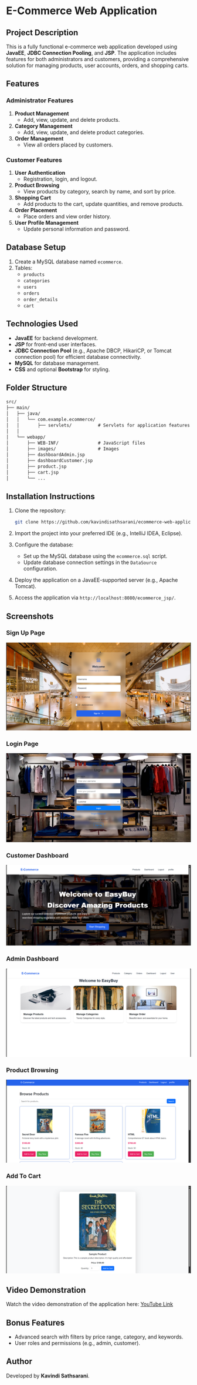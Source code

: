 # E-Commerce Web Application

## Project Description
This is a fully functional e-commerce web application developed using **JavaEE**, **JDBC Connection Pooling**, and **JSP**. The application includes features for both administrators and customers, providing a comprehensive solution for managing products, user accounts, orders, and shopping carts.

## Features

### Administrator Features
1. **Product Management**
    - Add, view, update, and delete products.
2. **Category Management**
    - Add, view, update, and delete product categories.
3. **Order Management**
    - View all orders placed by customers.


### Customer Features
1. **User Authentication**
    - Registration, login, and logout.
2. **Product Browsing**
    - View products by category, search by name, and sort by price.
3. **Shopping Cart**
    - Add products to the cart, update quantities, and remove products.
4. **Order Placement**
    - Place orders and view order history.
5. **User Profile Management**
    - Update personal information and password.

## Database Setup
1. Create a MySQL database named `ecommerce`.
2. Tables:
    - `products`
    - `categories`
    - `users`
    - `orders`
    - `order_details`
    - `cart`

## Technologies Used
- **JavaEE** for backend development.
- **JSP** for front-end user interfaces.
- **JDBC Connection Pool** (e.g., Apache DBCP, HikariCP, or Tomcat connection pool) for efficient database connectivity.
- **MySQL** for database management.
- **CSS** and optional **Bootstrap** for styling.

## Folder Structure
```
src/
├── main/
│   ├── java/
│   │   └── com.example.ecommerce/
│   │       ├── servlets/          # Servlets for application features
│   │                
│   └── webapp/
│       ├── WEB-INF/               # JavaScript files
│       ├── images/                # Images
│       ├── dashboardAdmin.jsp
│       ├── dashboardCustomer.jsp
│       ├── product.jsp
│       ├── cart.jsp
│       └── ...
```

## Installation Instructions

1. Clone the repository:
   ```bash
   git clone https://github.com/kavindisathsarani/ecommerce-web-application.git
   ```

2. Import the project into your preferred IDE (e.g., IntelliJ IDEA, Eclipse).

3. Configure the database:
    - Set up the MySQL database using the `ecommerce.sql` script.
    - Update database connection settings in the `DataSource` configuration.

4. Deploy the application on a JavaEE-supported server (e.g., Apache Tomcat).

5. Access the application via `http://localhost:8080/ecommerce_jsp/`.

## Screenshots

### Sign Up Page
![Home1.png](src/main/webapp/images/signup.png)

### Login Page
![Login.png](src/main/webapp/images/login-pic.png)

### Customer Dashboard
![customer.png](src/main/webapp/images/cus-dashboard.png)

### Admin Dashboard
![admin.png](src/main/webapp/images/admin-dash.png)

### Product Browsing
![browse.png](src/main/webapp/images/browse.png)

### Add To Cart
![admin.png](src/main/webapp/images/cart.png)

## Video Demonstration
Watch the video demonstration of the application here: [YouTube Link](https://www.youtube.com/watch?v=your_video_link)

## Bonus Features
- Advanced search with filters by price range, category, and keywords.
- User roles and permissions (e.g., admin, customer).


## Author
Developed by **Kavindi Sathsarani**.
